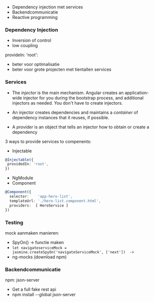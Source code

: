 - Dependency injection met services
- Backendcommunicatie
- Reactive programming

### Dependency Injection
- Inversion of control
- low coupling

provideIn: 'root':
- beter voor optimalisatie
- beter voor grote projecten met tientallen services

### Services
- The _injector_ is the main mechanism. Angular creates an application-wide injector for you during the bootstrap process, and additional injectors as needed. You don't have to create injectors.
    
- An injector creates dependencies and maintains a _container_ of dependency instances that it reuses, if possible.
    
- A _provider_ is an object that tells an injector how to obtain or create a dependency

3 ways to provide services to compenents:
- Injectable
``` ts
@Injectable({
 providedIn: 'root',
})
```
- NgModule
- Component
``` ts
@Component({
  selector:    'app-hero-list',
  templateUrl: './hero-list.component.html',
  providers:  [ HeroService ]
})
```

### Testing
mock aanmaken manieren:
- SpyOn() -> functie maken
- `let navigateserviceMock = jasmine.createSpyOn('navigateServiceMock', ['next'])  ->`
- ng-mocks (download npm)

### Backendcommunicatie
npm: json-server
- Get a full fake rest api
- npm install --global json-server